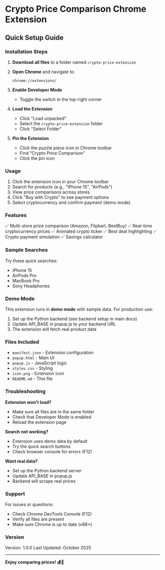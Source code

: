 # Crypto Price Comparison Chrome Extension

## Quick Setup Guide

### Installation Steps

1. **Download all files** to a folder named `crypto-price-extension`

2. **Open Chrome** and navigate to:
   ```
   chrome://extensions/
   ```

3. **Enable Developer Mode**
   - Toggle the switch in the top-right corner

4. **Load the Extension**
   - Click "Load unpacked"
   - Select the `crypto-price-extension` folder
   - Click "Select Folder"

5. **Pin the Extension**
   - Click the puzzle piece icon in Chrome toolbar
   - Find "Crypto Price Comparison"
   - Click the pin icon

### Usage

1. Click the extension icon in your Chrome toolbar
2. Search for products (e.g., "iPhone 15", "AirPods")
3. View price comparisons across stores
4. Click "Buy with Crypto" to see payment options
5. Select cryptocurrency and confirm payment (demo mode)

### Features

✅ Multi-store price comparison (Amazon, Flipkart, BestBuy)
✅ Real-time cryptocurrency prices
✅ Animated crypto ticker
✅ Best deal highlighting
✅ Crypto payment simulation
✅ Savings calculator

### Sample Searches

Try these quick searches:
- iPhone 15
- AirPods Pro
- MacBook Pro
- Sony Headphones

### Demo Mode

This extension runs in **demo mode** with sample data. For production use:

1. Set up the Python backend (see backend setup in main docs)
2. Update API_BASE in popup.js to your backend URL
3. The extension will fetch real product data

### Files Included

- `manifest.json` - Extension configuration
- `popup.html` - Main UI
- `popup.js` - JavaScript logic
- `styles.css` - Styling
- `icon.png` - Extension icon
- `README.md` - This file

### Troubleshooting

**Extension won't load?**
- Make sure all files are in the same folder
- Check that Developer Mode is enabled
- Reload the extension page

**Search not working?**
- Extension uses demo data by default
- Try the quick search buttons
- Check browser console for errors (F12)

**Want real data?**
- Set up the Python backend server
- Update API_BASE in popup.js
- Backend will scrape real prices

### Support

For issues or questions:
- Check Chrome DevTools Console (F12)
- Verify all files are present
- Make sure Chrome is up to date (v88+)

### Version

Version: 1.0.0
Last Updated: October 2025

---

**Enjoy comparing prices! 💰🚀**
